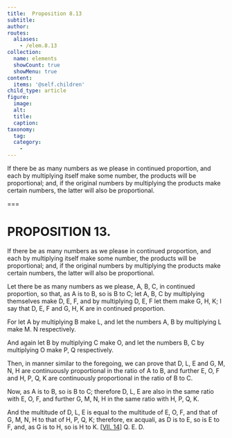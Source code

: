 ```yaml
---
title:  Proposition 8.13
subtitle: 
author:
routes:
  aliases:
    - /elem.8.13
collection:
  name: elements
  showCount: true
  showMenu: true
content:
  items: '@self.children'
child_type: article
figure:
  image:
  alt:
  title:
  caption:
taxonomy:
  tag:
  category:
    - 
---
```


<p>
       <hi rend="ital">If there be as many numbers as we please in continued proportion, and each by multiplying itself make some number, the products will be proportional; and, if the original numbers by multiplying the products make certain numbers, the latter will also be proportional.</hi>
       <pb n="366"/>
      </p>

===

<h1>PROPOSITION 13.</h1>
<p>
       <span class="ital">If there be as many numbers as we please in continued proportion, and each by multiplying itself make some number, the products will be proportional; and, if the original numbers by multiplying the products make certain numbers, the latter will also be proportional.</span>
       <pb n="366"/>
      </p>

<p>Let there be as many numbers as we please, <span class="ital">A</span>, <span class="ital">B</span>, <span class="ital">C</span>, in continued proportion, so that, as <span class="ital">A</span> is to <span class="ital">B</span>, so is <span class="ital">B</span> to <span class="ital">C</span>; let <span class="ital">A</span>, <span class="ital">B</span>, <span class="ital">C</span> by multiplying themselves make <span class="ital">D</span>, <span class="ital">E</span>, <span class="ital">F</span>, and by multiplying <span class="ital">D</span>, <span class="ital">E</span>, <span class="ital">F</span> let them make <span class="ital">G</span>, <span class="ital">H</span>, <span class="ital">K</span>; I say that <span class="ital">D</span>, <span class="ital">E</span>, <span class="ital">F</span> and <span class="ital">G</span>, <span class="ital">H</span>, <span class="ital">K</span> are in continued proportion. 
      </p>

<p>For let <span class="ital">A</span> by multiplying <span class="ital">B</span> make <span class="ital">L</span>, and let the numbers <span class="ital">A</span>, <span class="ital">B</span> by multiplying <span class="ital">L</span> make <span class="ital">M</span>. <span class="ital">N</span> respectively. </p>

<p>And again let <span class="ital">B</span> by multiplying <span class="ital">C</span> make <span class="ital">O</span>, and let the numbers <span class="ital">B</span>, <span class="ital">C</span> by multiplying <span class="ital">O</span> make <span class="ital">P</span>, <span class="ital">Q</span> respectively. </p>

<p>Then, in manner similar to the foregoing, we can prove that <span class="ital">D</span>, <span class="ital">L</span>, <span class="ital">E</span> and <span class="ital">G</span>, <span class="ital">M</span>, <span class="ital">N</span>, <span class="ital">H</span> are continuously proportional in the ratio of <span class="ital">A</span> to <span class="ital">B</span>, and further <span class="ital">E</span>, <span class="ital">O</span>, <span class="ital">F</span> and <span class="ital">H</span>, <span class="ital">P</span>, <span class="ital">Q</span>, <span class="ital">K</span> are continuously proportional in the ratio of <span class="ital">B</span> to <span class="ital">C</span>. </p>

<p>Now, as <span class="ital">A</span> is to <span class="ital">B</span>, so is <span class="ital">B</span> to <span class="ital">C</span>; therefore <span class="ital">D</span>, <span class="ital">L</span>, <span class="ital">E</span> are also in the same ratio with <span class="ital">E</span>, <span class="ital">O</span>, <span class="ital">F</span>, and further <span class="ital">G</span>, <span class="ital">M</span>, <span class="ital">N</span>, <span class="ital">H</span> in the same ratio with <span class="ital">H</span>, <span class="ital">P</span>, <span class="ital">Q</span>, <span class="ital">K</span>. </p>

<p>And the multitude of <span class="ital">D</span>, <span class="ital">L</span>, <span class="ital">E</span> is equal to the multitude of <span class="ital">E</span>, <span class="ital">O</span>, <span class="ital">F</span>, and that of <span class="ital">G</span>, <span class="ital">M</span>, <span class="ital">N</span>, <span class="ital">H</span> to that of <span class="ital">H</span>, <span class="ital">P</span>, <span class="ital">Q</span>, <span class="ital">K</span>; therefore, <span class="ital">ex acquali</span>, <span class="center">as <span class="ital">D</span> is to <span class="ital">E</span>, so is <span class="ital">E</span> to <span class="ital">F</span>,</span> and, as <span class="ital">G</span> is to <span class="ital">H</span>, so is <span class="ital">H</span> to <span class="ital">K</span>. [<a href="/elem.7.14">VII. 14</a>] Q. E. D.<pb n="367"/></p>
